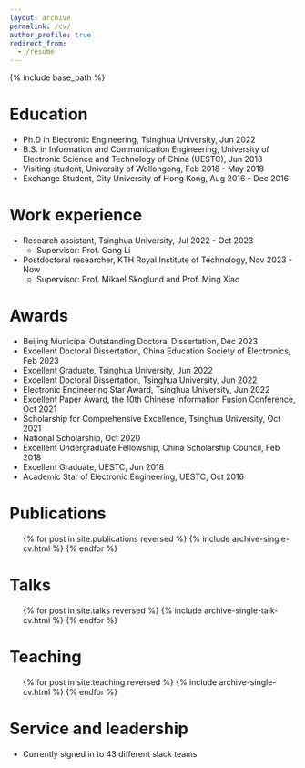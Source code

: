 ```yaml
---
layout: archive
permalink: /cv/
author_profile: true
redirect_from:
  - /resume
---
```


{% include base_path %}

Education
======
* Ph.D in Electronic Engineering, Tsinghua University, Jun 2022 
* B.S. in Information and Communication Engineering, University of Electronic Science and Technology of China (UESTC), Jun 2018
* Visiting student, University of Wollongong, Feb 2018 - May 2018
* Exchange Student, City University of Hong Kong, Aug 2016 - Dec 2016

Work experience
======
* Research assistant, Tsinghua University, Jul 2022 - Oct 2023
  * Supervisor: Prof. Gang Li 
* Postdoctoral researcher, KTH Royal Institute of Technology, Nov 2023 - Now
  * Supervisor: Prof. Mikael Skoglund and Prof. Ming Xiao 
  
Awards
======
* Beijing Municipal Outstanding Doctoral Dissertation, Dec 2023
* Excellent Doctoral Dissertation, China Education Society of Electronics, Feb 2023
* Excellent Graduate, Tsinghua University, Jun 2022
* Excellent Doctoral Dissertation, Tsinghua University, Jun 2022
* Electronic Engineering Star Award, Tsinghua University, Jun 2022
* Excellent Paper Award, the 10th Chinese Information Fusion Conference, Oct 2021
* Scholarship for Comprehensive Excellence, Tsinghua University, Oct 2021
* National Scholarship, Oct 2020
* Excellent Undergraduate Fellowship, China Scholarship Council, Feb 2018
* Excellent Graduate, UESTC, Jun 2018
* Academic Star of Electronic Engineering, UESTC, Oct 2016

Publications
======
  <ul>{% for post in site.publications reversed %}
    {% include archive-single-cv.html %}
  {% endfor %}</ul>
  
Talks
======
  <ul>{% for post in site.talks reversed %}
    {% include archive-single-talk-cv.html  %}
  {% endfor %}</ul>
  
Teaching
======
  <ul>{% for post in site.teaching reversed %}
    {% include archive-single-cv.html %}
  {% endfor %}</ul>
  
Service and leadership
======
* Currently signed in to 43 different slack teams
